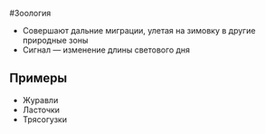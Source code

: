 #Зоология 
- Совершают дальние миграции, улетая на зимовку в другие природные зоны 
- Сигнал — изменение длины светового дня 
## Примеры
- Журавли
- Ласточки
- Трясогузки